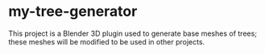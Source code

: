 # my-tree-generator
This project is a Blender 3D plugin used to generate base meshes of trees; these meshes will be modified to be used in other projects.

